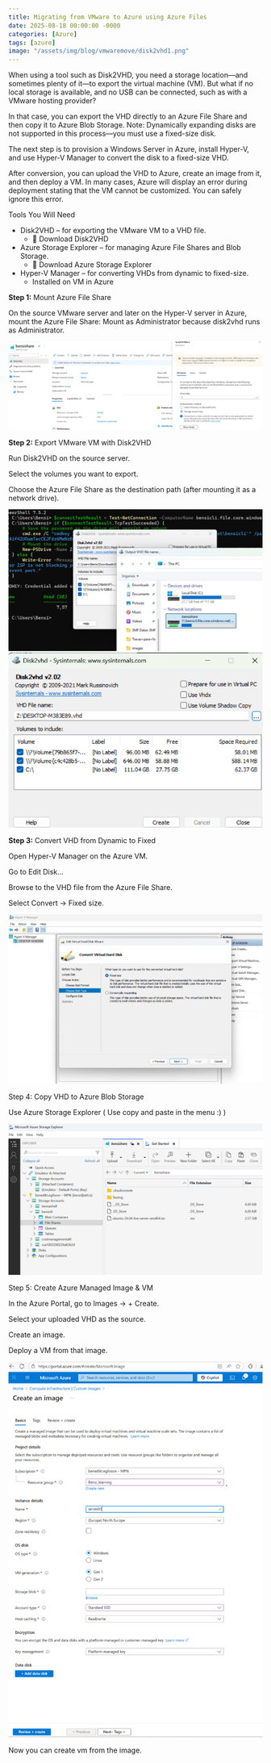 ```yaml
---
title: Migrating from VMware to Azure using Azure Files
date: 2025-08-18 00:00:00 -0000
categories: [Azure]
tags: [azure]
image: "/assets/img/blog/vmwaremove/disk2vhd1.png"
---
```

When using a tool such as Disk2VHD, you need a storage location—and sometimes plenty of it—to export the virtual machine (VM).
But what if no local storage is available, and no USB can be connected, such as with a VMware hosting provider?


In that case, you can export the VHD directly to an Azure File Share and then copy it to Azure Blob Storage.
Note: Dynamically expanding disks are not supported in this process—you must use a fixed-size disk.


The next step is to provision a Windows Server in Azure, install Hyper-V, and use Hyper-V Manager to convert the disk to a fixed-size VHD.


After conversion, you can upload the VHD to Azure, create an image from it, and then deploy a VM.
In many cases, Azure will display an error during deployment stating that the VM cannot be customized. You can safely ignore this error.


Tools You Will Need

- Disk2VHD – for exporting the VMware VM to a VHD file.
   - 🔗 Download Disk2VHD
- Azure Storage Explorer – for managing Azure File Shares and Blob Storage.
    - 🔗 Download Azure Storage Explorer
- Hyper-V Manager – for converting VHDs from dynamic to fixed-size.
    - Installed on VM in Azure


**Step 1:** Mount Azure File Share

On the source VMware server and later on the Hyper-V server in Azure, mount the Azure File Share:
Mount as Administrator because disk2vhd runs as Administrator.

![Mount Azure File Share](assets/img/blog/vmwaremove/blob.png)

**Step 2:** Export VMware VM with Disk2VHD

Run Disk2VHD on the source server.

Select the volumes you want to export.

Choose the Azure File Share as the destination path (after mounting it as a network drive).

![Disk2VHD Export](assets/img/blog/vmwaremove/disk2vhd1.png)
![Disk2VHD Uncheck](assets/img/blog/vmwaremove/uncheck.png)


**Step 3:** Convert VHD from Dynamic to Fixed

Open Hyper-V Manager on the Azure VM.

Go to Edit Disk…

Browse to the VHD file from the Azure File Share.

Select Convert → Fixed size.

![alt text](assets/img/blog/vmwaremove/fxiedsize.png)

Step 4: Copy VHD to Azure Blob Storage

Use Azure Storage Explorer ( Use copy and paste in the menu :) )

![alt text](assets/img/blog/vmwaremove/storageexplorer.png)

Step 5: Create Azure Managed Image & VM

In the Azure Portal, go to Images → + Create.

Select your uploaded VHD as the source.

Create an image.

Deploy a VM from that image.

![alt text](assets/img/blog/vmwaremove/azimagecreate.png)

Now you can create vm from the image.